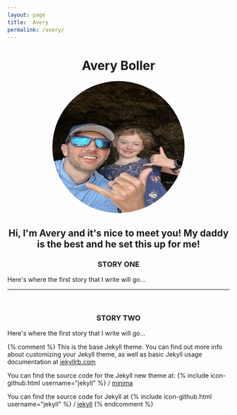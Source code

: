 ```yaml
---
layout: page
title:  Avery
permalink: /avery/
---
```


<center>
<!-- -->
<h1>Avery Boller</h1>
<img src="/assets/avery_and_daddy.jpg" alt="Avery" height="300" width="300" style="border-radius: 50%"> 

<h2>Hi, I'm Avery and it's nice to meet you! My daddy is the best and he set this up for me!</h2>
</center>

<center><h3>STORY ONE</h3></center>
<p>Here's where the first story that I write will go...</p>


<hr>

<br />

<center><h3>STORY TWO</h3></center>
<p>Here's where the first story that I write will go...</p>

{% comment %} 
This is the base Jekyll theme. You can find out more info about customizing your Jekyll theme, 
as well as basic Jekyll usage documentation at [jekyllrb.com](https://jekyllrb.com/)


You can find the source code for the Jekyll new theme at:
{% include icon-github.html username="jekyll" %} /
[minima](https://github.com/jekyll/minima)

You can find the source code for Jekyll at
{% include icon-github.html username="jekyll" %} /
[jekyll](https://github.com/jekyll/jekyll)
{% endcomment %}
